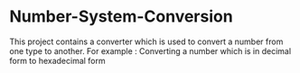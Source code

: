 # Number-System-Conversion
This project contains a converter which is used to convert a number from one type to another. For example : Converting a number which is in decimal form to hexadecimal form
